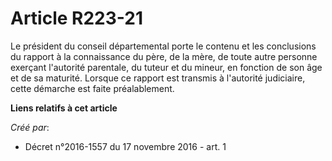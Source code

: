 # Article R223-21

Le président du conseil départemental porte le contenu et les conclusions du rapport à la connaissance du père, de la mère,
de toute autre personne exerçant l'autorité parentale, du tuteur et du mineur, en fonction de son âge et de sa maturité.
Lorsque ce rapport est transmis à l'autorité judiciaire, cette démarche est faite préalablement.

**Liens relatifs à cet article**

_Créé par_:

  - Décret n°2016-1557 du 17 novembre 2016 - art. 1
